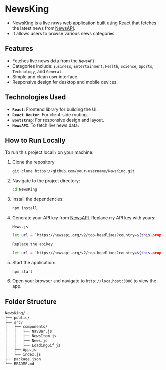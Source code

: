 # NewsKing

- NewsKing is a live news web application built using React that fetches the latest news from [NewsAPI](https://newsapi.org). 
- It allows users to browse various news categories.

## Features

- Fetches live news data from the ```NewsAPI```.
- Categories include: ```Business```, ```Entertainment```, ```Health```, ```Science```, ```Sports```, ```Technology```, and ```General```.
- Simple and clean user interface.
- Responsive design for desktop and mobile devices.

## Technologies Used

- **```React```**: Frontend library for building the UI.
- **```React Router```**: For client-side routing.
- **```Bootstrap```**: For responsive design and layout.
- **```NewsAPI```**: To fetch live news data.

## How to Run Locally

To run this project locally on your machine:

1. Clone the repository:

    ```bash
    git clone https://github.com/your-username/NewsKing.git
    ```

2. Navigate to the project directory:

    ```bash
    cd NewsKing
    ```

3. Install the dependencies:

    ```bash
    npm install
    ```

4. Generate your API key from [NewsAPI](https://newsapi.org). Replace my API key with yours:

    ```News.js```
    ```bash
    let url = `https://newsapi.org/v2/top-headlines?country=${this.props.country}&category=${this.props.category}&apiKey=cbedc4d03a6940258ab91a7e4e4b3a15&page=1&pageSize=${this.props.pageSize}`;
    ```
    ```Replace the apikey```
    ```bash
    let url = `https://newsapi.org/v2/top-headlines?country=${this.props.country}&category=${this.props.category}&apiKey=...........&page=1&pageSize=${this.props.pageSize}`;
    ```

5. Start the application:

    ```bash
    npm start
    ```

6. Open your browser and navigate to `http://localhost:3000` to view the app.

## Folder Structure

```bash
NewsKing/
├── public/
├── src/
│   ├── components/
│   │   ├── NavBar.js
│   │   ├── NewsItem.js
│   │   ├── News.js
│   │   ├── LoadingGif.js
│   ├── App.js
│   └── index.js
├── package.json
└── README.md
```
